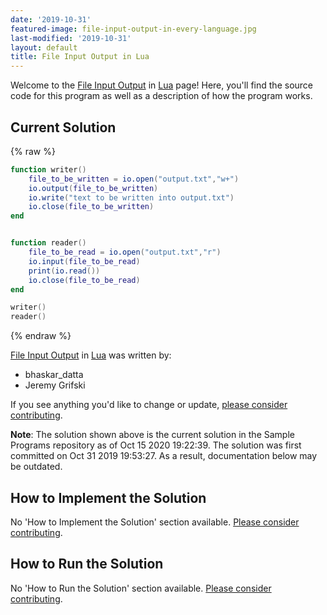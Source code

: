 ```yaml
---
date: '2019-10-31'
featured-image: file-input-output-in-every-language.jpg
last-modified: '2019-10-31'
layout: default
title: File Input Output in Lua
---
```


Welcome to the [File Input Output](https://sampleprograms.io/projects/file-input-output) in [Lua](https://sampleprograms.io/languages/lua) page! Here, you'll find the source code for this program as well as a description of how the program works.

## Current Solution

{% raw %}

```lua
function writer()
    file_to_be_written = io.open("output.txt","w+")
    io.output(file_to_be_written)
    io.write("text to be written into output.txt")
    io.close(file_to_be_written)
end


function reader()
    file_to_be_read = io.open("output.txt","r")
    io.input(file_to_be_read)
    print(io.read())
    io.close(file_to_be_read)
end

writer()
reader()
```

{% endraw %}

[File Input Output](https://sampleprograms.io/projects/file-input-output) in [Lua](https://sampleprograms.io/languages/lua) was written by:

- bhaskar_datta
- Jeremy Grifski

If you see anything you'd like to change or update, [please consider contributing](https://github.com/TheRenegadeCoder/sample-programs).

**Note**: The solution shown above is the current solution in the Sample Programs repository as of Oct 15 2020 19:22:39. The solution was first committed on Oct 31 2019 19:53:27. As a result, documentation below may be outdated.

## How to Implement the Solution

No 'How to Implement the Solution' section available. [Please consider contributing](https://github.com/TheRenegadeCoder/sample-programs-website).

## How to Run the Solution

No 'How to Run the Solution' section available. [Please consider contributing](https://github.com/TheRenegadeCoder/sample-programs-website).